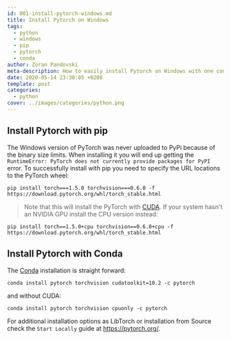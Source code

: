 ```yaml
---
id: 001-install-pytorch-windows.md
title: Install Pytorch on Windows
tags:
  - python
  - windows
  - pip
  - pytorch
  - conda
author: Zoran Pandovski
meta-description: How to easily install Pytorch on Windows with one command
date: 2020-05-14 23:30:05 +0200
template: post
categories:
  - python
cover: ../images/categories/python.png
---
```


## Install Pytorch with pip

The Windows version of PyTorch was never uploaded to PyPi because of the binary size limits. 
When installing it you will end up getting the `RuntimeError: PyTorch does not currently provide packages for PyPI` error.
To successfully install with pip you need to specify the URL locations to the PyTorch wheel: 

```
pip install torch===1.5.0 torchvision===0.6.0 -f https://download.pytorch.org/whl/torch_stable.html

```
>Note that this will install the PyTorch with [CUDA](https://en.wikipedia.org/wiki/CUDA). If your system hasn't an NVIDIA GPU  install the CPU version instead:

```
pip install torch==1.5.0+cpu torchvision==0.6.0+cpu -f https://download.pytorch.org/whl/torch_stable.html
```

## Install Pytorch with Conda

The [Conda](https://docs.conda.io/en/latest/) installation is straight forward:

```
conda install pytorch torchvision cudatoolkit=10.2 -c pytorch
```

and without CUDA:

```
conda install pytorch torchvision cpuonly -c pytorch
```

For additional installation options as LibTorch or installation from Source check the `Start Locally` guide at https://pytorch.org/.
